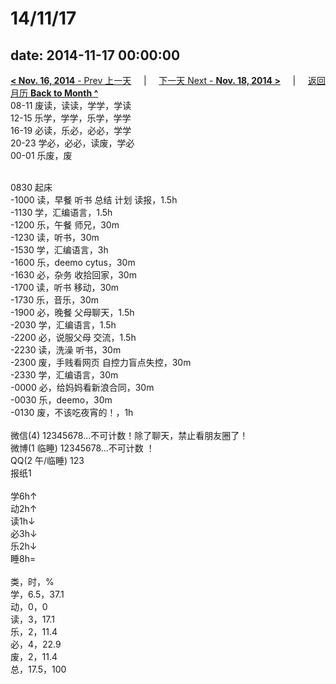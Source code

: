 # 14/11/17

date: 2014-11-17 00:00:00
---
[**< Nov. 16, 2014** - Prev 上一天](/lifelogs/2014/11/d16.md) &nbsp; &nbsp; | &nbsp; &nbsp; [下一天 Next - **Nov. 18, 2014 >**](/lifelogs/2014/11/d18.md) &nbsp; &nbsp; |  &nbsp; &nbsp; [返回月历 **Back to Month ^**](/lifelogs/2014/11/index.md)
<br/>08-11 废读，读读，学学，学读<br/>12-15 乐学，学学，乐学，学学<br/>16-19 必读，乐必，必必，学学<br/>20-23 学必，必必，读废，学必<br/>00-01 乐废，废<div><br/></div>0830 起床<br/>-1000 读，早餐 听书 总结 计划 读报，1.5h<br/>-1130 学，汇编语言，1.5h<br/>-1200 乐，午餐 师兄，30m<br/>-1230 读，听书，30m<br/>-1530 学，汇编语言，3h<br/>-1600 乐，deemo cytus，30m<br/>-1630 必，杂务 收拾回家，30m<br/>-1700 读，听书 移动，30m<br/>-1730 乐，音乐，30m<br/>-1900 必，晚餐 父母聊天，1.5h<br/>-2030 学，汇编语言，1.5h<br/>-2200 必，说服父母 交流，1.5h<br/>-2230 读，洗澡 听书，30m<br/>-2300 废，手贱看网页 自控力盲点失控，30m<br/>-2330 学，汇编语言，30m<br/>-0000 必，给妈妈看新浪合同，30m<br/>-0030 乐，deemo，30m<br/>-0130 废，不该吃夜宵的！，1h<div><br/></div>微信(4) 12345678...不可计数！除了聊天，禁止看朋友圈了！<br/>微博(1 临睡) 12345678...不可计数 ！<br/>QQ(2 午/临睡) 123<br/>报纸1<div><br/></div>学6h↑<br/>动2h↑<br/>读1h↓<br/>必3h↓<br/>乐2h↓<br/>睡8h=<div><br/></div>类，时，%<br/>学，6.5，37.1<br/>动，0，0<br/>读，3，17.1<br/>乐，2，11.4<br/>必，4，22.9<br/>废，2，11.4<br/>总，17.5，100<br/>
